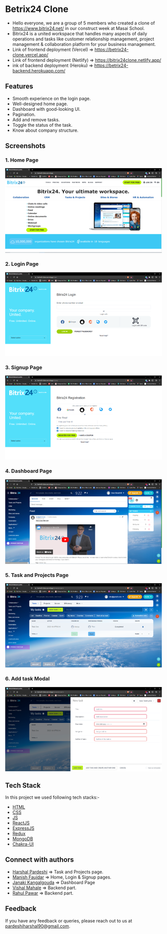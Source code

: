 # Betrix24 Clone
- Hello everyone, we are a group of 5 members who created a clone of https://www.bitrix24.net/ in our construct week at Masai School.
- Bitrix24 is a united workspace that handles many aspects of daily operations and tasks like customer relationship management, project management & collaboration platform for your business management.
- Link of frontend deployment (Vercel) => https://betrix24-clone.vercel.app/
- Link of frontend deployment (Netlify) => https://bitrix24clone.netlify.app/
- ink of backend deployment (Heroku) => https://betrix24-backend.herokuapp.com/


## Features

- Smooth experience on the login page.
- Well-designed home page.
- Dashboard with good-looking UI.
- Pagination.
- Add and remove tasks.
- Toggle the status of the task.
- Know about company structure.


## Screenshots

### 1. Home Page
![Home Page](./frontend/src/assets/homePage.png)
### 2. Login Page
![Login Page](./frontend/src/assets/loginPage.png)
### 3. Signup Page
![Signup Page](./frontend/src/assets/signupPage.png)
### 4. Dashboard Page
![Dashboard Page](./frontend/src/assets/dashboardPage.png)
### 5. Task and Projects Page
![Task and Projects Page](./frontend/src/assets/taskAndProjectsPage.png)
### 6. Add task Modal
![Add task Page](./frontend/src/assets/addTaskModal.png)


## Tech Stack

In this project we used following tech stacks:- 
- [HTML](https://developer.mozilla.org/en-US/docs/Web/HTML)
- [CSS](https://developer.mozilla.org/en-US/docs/Web/CSS)
- [JS](https://developer.mozilla.org/en-US/docs/Web/JavaScript)
- [ReactJS](https://reactjs.org/)
- [ExpressJS](https://expressjs.com/)
- [Redux](https://redux.js.org/)
- [MongoDB](https://www.mongodb.com/)
- [Chakra-UI](https://chakra-ui.com/)


## Connect with authors

- [Harshal Pardeshi](https://www.linkedin.com/in/harshalpardeshi/) => Task and Projects page.
- [Manish Faujdar](https://www.linkedin.com/in/manish-faujdar-b485b2172/) => Home, Login & Signup pages.
- [Janaki Kangalgouda](https://www.linkedin.com/in/janaki-kangalgouda-809936169/) => Dashboard Page
- [Vishal Mahale](https://www.linkedin.com/in/vishal-mahale-87688a192/) => Backend part.
- [Rahul Pawar](https://www.linkedin.com/in/rahul-pawar-8138641a7/) => Backend part.


## Feedback

If you have any feedback or queries, please reach out to us at pardeshiharshal90@gmail.com.
